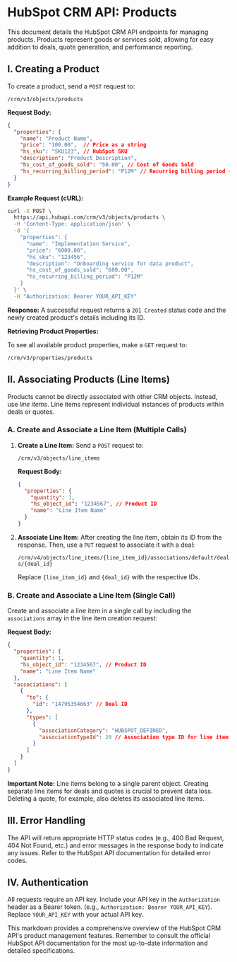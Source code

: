 # HubSpot CRM API: Products

This document details the HubSpot CRM API endpoints for managing products.  Products represent goods or services sold, allowing for easy addition to deals, quote generation, and performance reporting.

## I.  Creating a Product

To create a product, send a `POST` request to:

`/crm/v3/objects/products`

**Request Body:**

```json
{
  "properties": {
    "name": "Product Name",
    "price": "100.00",  // Price as a string
    "hs_sku": "SKU123", // HubSpot SKU
    "description": "Product Description",
    "hs_cost_of_goods_sold": "50.00", // Cost of Goods Sold
    "hs_recurring_billing_period": "P12M" // Recurring billing period (e.g., P12M for 12 months)
  }
}
```

**Example Request (cURL):**

```bash
curl -X POST \
  https://api.hubapi.com/crm/v3/objects/products \
  -H 'Content-Type: application/json' \
  -d '{
    "properties": {
      "name": "Implementation Service",
      "price": "6000.00",
      "hs_sku": "123456",
      "description": "Onboarding service for data product",
      "hs_cost_of_goods_sold": "600.00",
      "hs_recurring_billing_period": "P12M"
    }
  }' \
  -H "Authorization: Bearer YOUR_API_KEY"
```

**Response:**  A successful request returns a `201 Created` status code and the newly created product's details including its ID.


**Retrieving Product Properties:**

To see all available product properties, make a `GET` request to:

`/crm/v3/properties/products`


## II. Associating Products (Line Items)

Products cannot be directly associated with other CRM objects.  Instead, use *line items*. Line items represent individual instances of products within deals or quotes.

### A. Create and Associate a Line Item (Multiple Calls)

1. **Create a Line Item:** Send a `POST` request to:

   `/crm/v3/objects/line_items`

   **Request Body:**

   ```json
   {
     "properties": {
       "quantity": 1,
       "hs_object_id": "1234567", // Product ID
       "name": "Line Item Name"
     }
   }
   ```

2. **Associate Line Item:** After creating the line item, obtain its ID from the response. Then, use a `PUT` request to associate it with a deal:

   `/crm/v4/objects/line_items/{line_item_id}/associations/default/deals/{deal_id}`

   Replace `{line_item_id}` and `{deal_id}` with the respective IDs.


### B. Create and Associate a Line Item (Single Call)

Create and associate a line item in a single call by including the `associations` array in the line item creation request:

**Request Body:**

```json
{
  "properties": {
    "quantity": 1,
    "hs_object_id": "1234567", // Product ID
    "name": "Line Item Name"
  },
  "associations": [
    {
      "to": {
        "id": "14795354663" // Deal ID
      },
      "types": [
        {
          "associationCategory": "HUBSPOT_DEFINED",
          "associationTypeId": 20 // Association type ID for line item - deal
        }
      ]
    }
  ]
}
```

**Important Note:** Line items belong to a single parent object.  Creating separate line items for deals and quotes is crucial to prevent data loss.  Deleting a quote, for example, also deletes its associated line items.


## III. Error Handling

The API will return appropriate HTTP status codes (e.g., 400 Bad Request, 404 Not Found, etc.) and error messages in the response body to indicate any issues.  Refer to the HubSpot API documentation for detailed error codes.


## IV. Authentication

All requests require an API key. Include your API key in the `Authorization` header as a Bearer token.  (e.g., `Authorization: Bearer YOUR_API_KEY`).  Replace `YOUR_API_KEY` with your actual API key.


This markdown provides a comprehensive overview of the HubSpot CRM API's product management features.  Remember to consult the official HubSpot API documentation for the most up-to-date information and detailed specifications.

